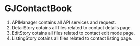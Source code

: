 # GJContactBook


1) APIManager contains all API services and request.
2) DetailStory cotains all files related to contact details page.
3) EditStory cotains all files related to contact edit mode page.
4) ListingStory  cotains all files related to contact listing page.

